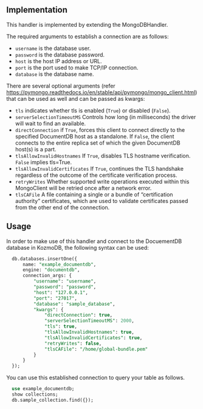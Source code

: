 ## Implementation

This handler is implemented by extending the MongoDBHandler.

The required arguments to establish a connection are as follows:

-   `username` is the database user.
-   `password` is the database password.
-   `host` is the host IP address or URL.
-   `port` is the port used to make TCP/IP connection.
-   `database` is the database name.

There are several optional arguments (refer https://pymongo.readthedocs.io/en/stable/api/pymongo/mongo_client.html) that can be used as well and can be passed as kwargs:

-   `tls` indicates whether tls is enabled (`True`) or disabled (`False`).
-   `serverSelectionTimeoutMS` Controls how long (in milliseconds) the driver will wait to find an available.
-   `directConnection` if `True`, forces this client to connect directly to the specified DocumentDB host as a standalone. If `False`, the client connects to the entire replica set of which the given DocumentDB host(s) is a part.
-   `tlsAllowInvalidHostnames` If `True`, disables TLS hostname verification. `False` implies tls=True.
-   `tlsAllowInvalidCertificates` If `True`, continues the TLS handshake regardless of the outcome of the certificate verification process.
-   `retryWrites` Whether supported write operations executed within this MongoClient will be retried once after a network error.
-   `tlsCAFile` A file containing a single or a bundle of “certification authority” certificates, which are used to validate certificates passed from the other end of the connection.

## Usage

In order to make use of this handler and connect to the DocuementDB database in KozmoDB, the following syntax can be used:

```sql
  db.databases.insertOne({
      name: "example_documentdb",
      engine: "documentdb",
      connection_args: {
          "username": "username",
          "password": "password",
          "host": "127.0.0.1",
          "port": "27017",
          "database": "sample_database",
          "kwargs": {
              "directConnection": true,
              "serverSelectionTimeoutMS": 2000,
              "tls": true,
              "tlsAllowInvalidHostnames": true,
              "tlsAllowInvalidCertificates": true,
              "retryWrites": false,
              "tlsCAFile": "/home/global-bundle.pem"
          }
      }
  });
```

You can use this established connection to query your table as follows.

```sql
  use example_documentdb;
  show collections;
  db.sample_collection.find({});
```
